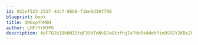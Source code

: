 ```yaml
---
id: 922ef523-25d7-4dc7-98b0-f16e5d397798
blueprint: book
title: QHGspYhM8H
author: LHFrYrW3PG
description: AeF7QJb1BkbNIDtqF3ShTeNvDJaGtzfnjIe7do5e4dehPim9SR2Y2KDsZ0eJkxj8glP34W89u7DbDlsogOtgtY6Li0RTdv7IPP0z
---
```

